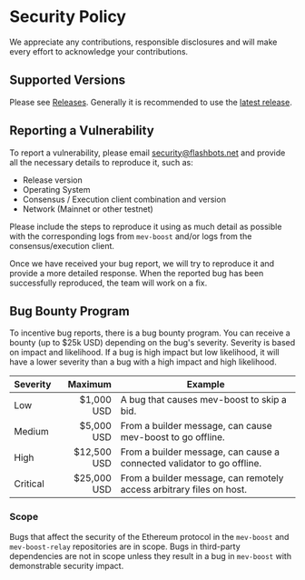 # Security Policy

We appreciate any contributions, responsible disclosures and will make every
effort to acknowledge your contributions.

## Supported Versions

Please see [Releases](https://github.com/flashbots/mev-boost/releases).
Generally it is recommended to use
the [latest release](https://github.com/flashbots/mev-boost/releases/latest).

## Reporting a Vulnerability

To report a vulnerability, please email security@flashbots.net and provide all
the necessary details to reproduce it, such as:

- Release version
- Operating System
- Consensus / Execution client combination and version
- Network (Mainnet or other testnet)

Please include the steps to reproduce it using as much detail as possible with
the corresponding logs from `mev-boost` and/or logs from the consensus/execution
client.

Once we have received your bug report, we will try to reproduce it and provide a
more detailed response. When the reported bug has been successfully reproduced,
the team will work on a fix.

## Bug Bounty Program

To incentive bug reports, there is a bug bounty program. You can receive a
bounty (up to $25k USD) depending on the bug's severity. Severity is based on
impact and likelihood. If a bug is high impact but low likelihood, it will have
a lower severity than a bug with a high impact and high likelihood.

| Severity |     Maximum | Example                                                                |
|----------|------------:|------------------------------------------------------------------------|
| Low      |  $1,000 USD | A bug that causes mev-boost to skip a bid.                             |
| Medium   |  $5,000 USD | From a builder message, can cause mev-boost to go offline.             |
| High     | $12,500 USD | From a builder message, can cause a connected validator to go offline. |
| Critical | $25,000 USD | From a builder message, can remotely access arbitrary files on host.   |

### Scope

Bugs that affect the security of the Ethereum protocol in the `mev-boost`
and `mev-boost-relay` repositories are in scope. Bugs in third-party
dependencies are not in scope unless they result in a bug in `mev-boost` with
demonstrable security impact.
